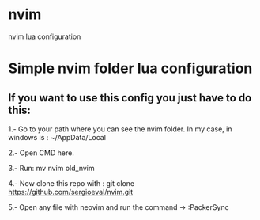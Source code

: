# nvim
nvim lua configuration

# Simple nvim folder lua configuration
## If you want to use this config you just have to do this: 

1.- Go to your path where you can see the nvim folder. 
In my case, in windows is : ~/AppData/Local

2.- Open CMD here. 

3.- Run: mv nvim old_nvim 

4.- Now clone this repo with : git clone https://github.com/sergioeval/nvim.git

5.- Open any file with neovim and run the command -> :PackerSync


